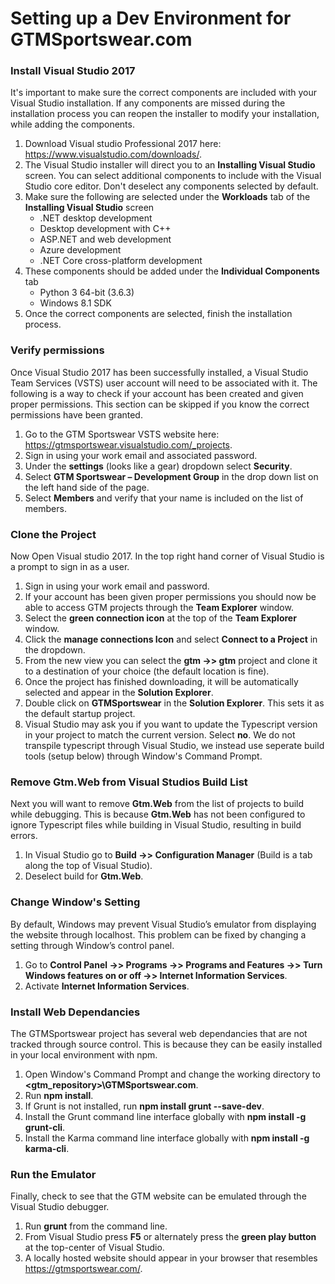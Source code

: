 # Setting up a Dev Environment for GTMSportswear.com

### Install Visual Studio 2017

It's important to make sure the correct components are included with your Visual Studio installation. If any components are missed during the installation process you can reopen the installer to modify your installation, while adding the components.
1.	Download Visual studio Professional 2017 here: https://www.visualstudio.com/downloads/.
1.  The Visual Studio installer will direct you to an **Installing Visual Studio** screen. You can select additional components to include with the Visual Studio core editor. Don't deselect any components selected by default.
1.	Make sure the following are selected under the **Workloads** tab of the **Installing Visual Studio** screen
    *	.NET desktop development
    *	Desktop development with C++
    *	ASP.NET and web development
    *	Azure development
    *	.NET Core cross-platform development
1.	These components should be added under the **Individual Components** tab
    *	Python 3 64-bit (3.6.3)
    *	Windows 8.1 SDK
1. Once the correct components are selected, finish the installation process. 
   
### Verify permissions

Once Visual Studio 2017 has been successfully installed, a Visual Studio Team Services (VSTS) user account will need to be associated with it. The following is a way to check if your account has been created and given proper permissions. This section can be skipped if you know the correct permissions have been granted.  
1.	Go to the GTM Sportswear VSTS website here: https://gtmsportswear.visualstudio.com/_projects.
1.	Sign in using your work email and associated password.
1.	Under the **settings** (looks like a gear) dropdown select **Security**. 
1.	Select **GTM Sportswear – Development Group** in the drop down list on the left hand side of the page.
1.	Select **Members** and verify that your name is included on the list of members.
    
### Clone the Project

Now Open Visual studio 2017. In the top right hand corner of Visual Studio is a prompt to sign in as a user. 
1.	Sign in using your work email and password.
1.	If your account has been given proper permissions you should now be able to access GTM projects through the **Team Explorer** window. 
1.	Select the **green connection icon** at the top of the **Team Explorer** window.
1.	Click the **manage connections Icon** and select **Connect to a Project** in the dropdown.   
1.	From the new view you can select the **gtm ->> gtm** project and clone it to a destination of your choice (the default location is fine).
1.  Once the project has finished downloading, it will be automatically selected and appear in the **Solution Explorer**.
1.  Double click on **GTMSportswear** in the **Solution Explorer**. This sets it as the default startup project.
1.  Visual Studio may ask you if you want to update the Typescript version in your project to match the current version. Select **no**. We do not transpile typescript through Visual Studio, we instead use seperate build tools (setup below) through Window's Command Prompt.

### Remove Gtm.Web from Visual Studios Build List

Next you will want to remove **Gtm.Web** from the list of projects to build while debugging. This is because **Gtm.Web** has not been configured to ignore Typescript files while building in Visual Studio, resulting in build errors. 
1.	In Visual Studio go to **Build ->>  Configuration Manager** (Build is a tab along the top of Visual Studio).
1.	Deselect build for **Gtm.Web**.

### Change Window's Setting

By default, Windows may prevent Visual Studio’s emulator from displaying the website through localhost. This problem can be fixed by changing a setting through Window’s control panel.
1.	Go to **Control Panel ->> Programs ->> Programs and Features ->> Turn Windows features on or off ->> Internet Information Services**.
1.	Activate **Internet Information Services**.
    
### Install Web Dependancies

The GTMSportswear project has several web dependancies that are not tracked through source control. This is because they can be easily installed in your local environment with npm. 
1. Open Window's Command Prompt and change the working directory to **\<gtm_repository\>\GTMSportswear.com**. 
1. Run **npm install**.
1. If Grunt is not installed, run **npm install grunt --save-dev**.
1. Install the Grunt command line interface globally with **npm install -g grunt-cli**.
1. Install the Karma command line interface globally with **npm install -g karma-cli**.
   
### Run the Emulator

Finally, check to see that the GTM website can be emulated through the Visual Studio debugger.
1. Run **grunt** from the command line.
1. From Visual Studio press **F5** or alternately press the **green play button** at the top-center of Visual Studio.
1. A locally hosted website should appear in your browser that resembles https://gtmsportswear.com/.
    
